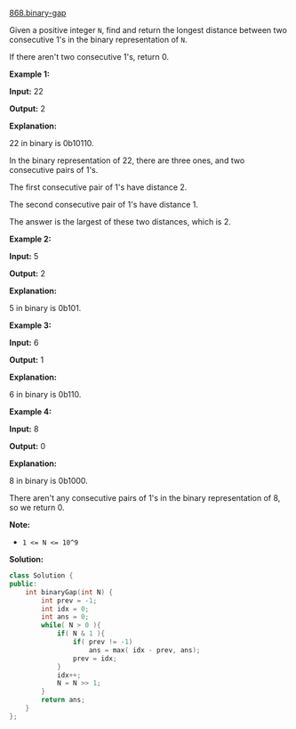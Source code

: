 [868.binary-gap](https://leetcode.com/problems/binary-gap/)  

Given a positive integer `N`, find and return the longest distance between two consecutive 1's in the binary representation of `N`.

If there aren't two consecutive 1's, return 0.

**Example 1:**

  
**Input:** 22
  
**Output:** 2
  
**Explanation:** 
  
22 in binary is 0b10110.
  
In the binary representation of 22, there are three ones, and two consecutive pairs of 1's.
  
The first consecutive pair of 1's have distance 2.
  
The second consecutive pair of 1's have distance 1.
  
The answer is the largest of these two distances, which is 2.
  

**Example 2:**

  
**Input:** 5
  
**Output:** 2
  
**Explanation:** 
  
5 in binary is 0b101.
  

**Example 3:**

  
**Input:** 6
  
**Output:** 1
  
**Explanation:** 
  
6 in binary is 0b110.
  

**Example 4:**

  
**Input:** 8
  
**Output:** 0
  
**Explanation:** 
  
8 in binary is 0b1000.
  
There aren't any consecutive pairs of 1's in the binary representation of 8, so we return 0.
  

**Note:**

*   `1 <= N <= 10^9`  



**Solution:**  

```cpp
class Solution {
public:
    int binaryGap(int N) {
        int prev = -1;
        int idx = 0;
        int ans = 0;
        while( N > 0 ){
            if( N & 1 ){
                if( prev != -1)
                    ans = max( idx - prev, ans);
                prev = idx;
            }
            idx++;
            N = N >> 1;
        }
        return ans;
    }
};
```
      